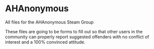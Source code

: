 # AHAnonymous
All files for the AHAnonymous Steam Group

These files are going to be forms to fill out so that other users in the community can properly report suggested offenders with
no conflict of interest and a 100% convinced attitude.
